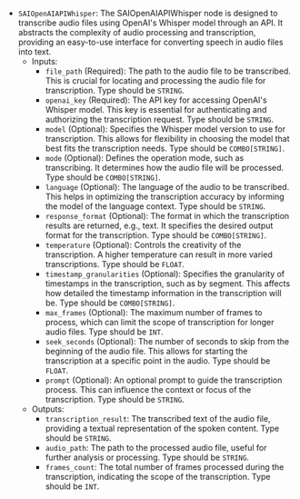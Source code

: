 - `SAIOpenAIAPIWhisper`: The SAIOpenAIAPIWhisper node is designed to transcribe audio files using OpenAI's Whisper model through an API. It abstracts the complexity of audio processing and transcription, providing an easy-to-use interface for converting speech in audio files into text.
    - Inputs:
        - `file_path` (Required): The path to the audio file to be transcribed. This is crucial for locating and processing the audio file for transcription. Type should be `STRING`.
        - `openai_key` (Required): The API key for accessing OpenAI's Whisper model. This key is essential for authenticating and authorizing the transcription request. Type should be `STRING`.
        - `model` (Optional): Specifies the Whisper model version to use for transcription. This allows for flexibility in choosing the model that best fits the transcription needs. Type should be `COMBO[STRING]`.
        - `mode` (Optional): Defines the operation mode, such as transcribing. It determines how the audio file will be processed. Type should be `COMBO[STRING]`.
        - `language` (Optional): The language of the audio to be transcribed. This helps in optimizing the transcription accuracy by informing the model of the language context. Type should be `STRING`.
        - `response_format` (Optional): The format in which the transcription results are returned, e.g., text. It specifies the desired output format for the transcription. Type should be `COMBO[STRING]`.
        - `temperature` (Optional): Controls the creativity of the transcription. A higher temperature can result in more varied transcriptions. Type should be `FLOAT`.
        - `timestamp_granularities` (Optional): Specifies the granularity of timestamps in the transcription, such as by segment. This affects how detailed the timestamp information in the transcription will be. Type should be `COMBO[STRING]`.
        - `max_frames` (Optional): The maximum number of frames to process, which can limit the scope of transcription for longer audio files. Type should be `INT`.
        - `seek_seconds` (Optional): The number of seconds to skip from the beginning of the audio file. This allows for starting the transcription at a specific point in the audio. Type should be `FLOAT`.
        - `prompt` (Optional): An optional prompt to guide the transcription process. This can influence the context or focus of the transcription. Type should be `STRING`.
    - Outputs:
        - `transcription_result`: The transcribed text of the audio file, providing a textual representation of the spoken content. Type should be `STRING`.
        - `audio_path`: The path to the processed audio file, useful for further analysis or processing. Type should be `STRING`.
        - `frames_count`: The total number of frames processed during the transcription, indicating the scope of the transcription. Type should be `INT`.
